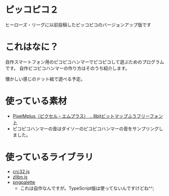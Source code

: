 # ピッコピコ２
ヒーローズ・リーグに以前投稿したピッコピコのバージョンアップ版です


# これはなに？
自作スマートフォン用のピコピコハンマーでピコピコして遊ぶためのプログラムです。
自作ピコピコハンマーの作り方はそのうち紹介します。

懐かしい感じのドット絵で遊べる予定。

# 使っている素材
- [PixelMplus（ピクセル・エムプラス） ‥ 8bitビットマップふうフリーフォント](https://itouhiro.hatenablog.com/entry/20130602/font)
- ピコピコハンマーの音はダイソーのピコピコハンマーの音をサンプリングしました。

# 使っているライブラリ
- [crc32.js](https://github.com/SheetJS/js-crc32)
- [zlibn.js](https://github.com/imaya/zlib.js)
- [pngpalette](https://github.com/project-dev/pngpalette)
  - これは自作なんですが。TypeScript版は使ってないんですけどね^^;

